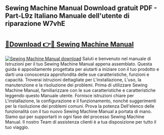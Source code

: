 ## Sewing Machine Manual Download gratuit PDF - Part-L9z Italiano Manuale dell'utente di riparazione W7vhE

# <h2><a href="http://dfchw8y.blite.top/?on=Sewing+Machine+Manual">🔗Download 👉🔴 Sewing Machine Manual</a></h2>

[![Sewing Machine Manual download](https://i.imgur.com/lujVjoI.png)](http://dfchw8y.blite.top/?on=Sewing+Machine+Manual)
Saluti e benvenuto nel manuale di Istruzioni per il tuo Sewing Machine Manual appena assemblato. Questa guida è appositamente progettata per aiutarti a iniziare con il tuo prodotto e darti una conoscenza approfondita delle sue caratteristiche, funzioni e capacità. Troverai istruzioni dettagliate per L'installazione, L'uso, la manutenzione e la risoluzione dei problemi. Prima di utilizzare Sewing Machine Manual, familiarizzare con le sue caratteristiche e caratteristiche leggendo questo Manuale utente. Fornisce istruzioni chiare per L'installazione, la configurazione e il funzionamento, nonché suggerimenti per la risoluzione dei problemi comuni. Prova la potenza Dell'elenco delle funzionalità con il tuo nuovo Sewing Machine Manual a portata di mano. Siamo qui per supportarti in ogni fase del processo Sewing Machine Manual. Il nostro Team di assistenza clienti è a tua disposizione per tutto il tuo viaggio.
